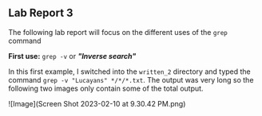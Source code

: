 __Lab Report 3__
---

The following lab report will focus on the different uses of the `grep` command

__First use:__ `grep -v` or ***"Inverse search"***

In this first example, I switched into the `written_2` directory and typed the command `grep -v "Lucayans" */*/*.txt`. The output was very long so the following two images only contain some of the total output.

![Image](Screen Shot 2023-02-10 at 9.30.42 PM.png)
